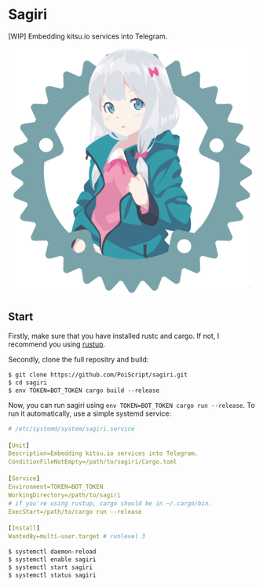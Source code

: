 Sagiri
===

[WIP] Embedding kitsu.io services into Telegram.

<div style="text-align:center">
  <img alt="sagiri" src="assets/sagiri.png" width="512">
</div>

Start
---

Firstly, make sure that you have installed rustc and cargo.
If not, I recommend you using [rustup](https://rustup.rs).

Secondly, clone the full repositry and build:

```
$ git clone https://github.com/PoiScript/sagiri.git
$ cd sagiri
$ env TOKEN=BOT_TOKEN cargo build --release
```

Now, you can run sagiri using `env TOKEN=BOT_TOKEN cargo run --release`.
To run it automatically, use a simple systemd service:

```yml
# /etc/systemd/system/sagiri.service

[Unit]
Description=Embedding kitsu.io services into Telegram.
ConditionFileNotEmpty=/path/to/sagiri/Cargo.toml

[Service]
Environment=TOKEN=BOT_TOKEN
WorkingDirectory=/path/to/sagiri
# if you're using rustup, cargo should be in ~/.cargo/bin.
ExecStart=/path/to/cargo run --release

[Install]
WantedBy=multi-user.target # runlevel 3
```

```
$ systemctl daemon-reload
$ systemctl enable sagiri
$ systemctl start sagiri
$ systemctl status sagiri
```
